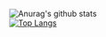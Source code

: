 ![Anurag's github stats](https://github-readme-stats.vercel.app/api?username=zwmmm&bg_color=30,e96443,904e95&title_color=fff&text_color=fff)
<br/>
[![Top Langs](https://github-readme-stats.vercel.app/api/top-langs/?username=zwmmm&layout=compact)](https://github.com/anuraghazra/github-readme-stats)
